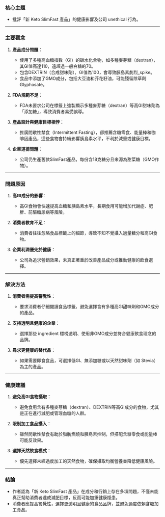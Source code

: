 ### 核心主題  
- 批評「新 Keto SlimFast 產品」的健康影響及公司 unethical 行為。  

---

### 主要觀念  
1. **產品成分問題**：  
   - 使用了多種高血糖指數（GI）的碳水化合物，如多種麥芽糖（dextran），其GI值高達110，遠超過一般白糖的70。  
   - 包含DEXTRIN（合成甜味劑），GI值為100，會導致胰島素劇烈_spike。  
   - 食品中添加了GMO成分，包括大豆油和芥花籽油，可能殘留除草劑Glyphosate。  

2. **FDA規範不足**：  
   - FDA未要求公司在標籤上強製顯示多種麥芽糖（dextran）等高GI甜味劑為「添加糖」，導致消費者易受誤導。  

3. **產品設計與健康目標相悖**：  
   - 推廣間歇性禁食（Intermittent Fasting），卻推薦含糖零食、能量棒和咖啡因產品，這些食物會持續影響胰島素水平，不利於減重或健康目標。  

4. **企業道德問題**：  
   - 公司仍生產舊款SlimFast產品，每份含18克糖分且來源為甜菜糖（GMO作物）。  

---

### 問題原因  
1. **高GI成分的影響**：  
   - 高GI食物會快速提高血糖和胰島素水平，長期食用可能增加代謝症、肥胖、前驅糖尿病等風險。  

2. **消費者教育不足**：  
   - 消費者往往忽略食品標籤上的細節，導致不知不覺攝入過量糖分和高GI食物。  

3. **企業利潤優先於健康**：  
   - 公司為追求營銷效果，未真正著重於改善產品成分或推動健康的飲食選擇。  

---

### 解決方法  
1. **消費者需提高警覺性**：  
   - 要求消費者仔細閱讀食品標籤，避免選擇含有多種高GI甜味劑和GMO成分的產品。  

2. **支持透明且健康的企業**：  
   - 選擇那些 ingredient 標榜透明、使用非GMO成分並符合健康飲食理念的品牌。  

3. **尋求更健康的替代品**：  
   - 如果需要即食食品，可選擇低GI、無添加糖或以天然甜味劑（如 Stevia）為主的產品。  

---

### 健康建議  
1. **避免高GI食物攝取**：  
   - 避免食用含有多種麥芽糖（dextran）、DEXTRIN等高GI成分的食物，尤其是正在進行減肥或管理血糖的人群。  

2. **限制加工食品攝入**：  
   - 雖然間歇性禁食有助於脂肪燃燒和胰島素控制，但搭配含糖零食或能量棒可能反效果。  

3. **選擇天然飲食模式**：  
   - 優先選擇未經過度加工的天然食物，確保攝取均衡營養並降低健康風險。  

---

### 結論  
- 作者認為「新 Keto SlimFast 產品」在成分和行銷上存在多項問題，不僅未能真正幫助消費者達成減肥目標，反而可能加重健康隱患。  
- 消費者應提高警覺性，選擇更透明且健康的食品品牌，並避免過度依賴含糖加工食品。